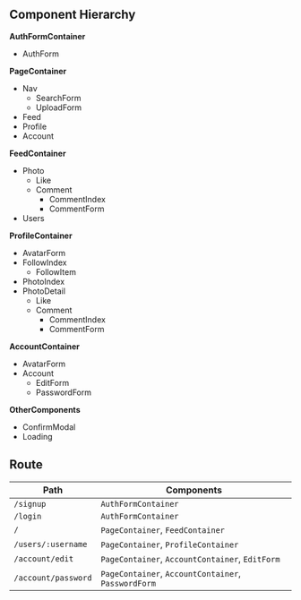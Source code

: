 ## Component Hierarchy

**AuthFormContainer**
- AuthForm

**PageContainer**
- Nav
  + SearchForm
  + UploadForm
- Feed
- Profile
- Account

**FeedContainer**
- Photo
  + Like
  + Comment
    - CommentIndex
    - CommentForm
- Users

**ProfileContainer**
- AvatarForm
- FollowIndex
  + FollowItem
- PhotoIndex
- PhotoDetail
  + Like
  + Comment
    - CommentIndex
    - CommentForm

**AccountContainer**
- AvatarForm
- Account
  + EditForm
  + PasswordForm

**OtherComponents**
- ConfirmModal
- Loading

## Route

Path                | Components
--------------------|----------------------------------------------------
`/signup`           | `AuthFormContainer`
`/login`            | `AuthFormContainer`
`/`                 | `PageContainer`, `FeedContainer`
`/users/:username`  | `PageContainer`, `ProfileContainer`
`/account/edit`     | `PageContainer`, `AccountContainer`, `EditForm`
`/account/password` | `PageContainer`, `AccountContainer`, `PasswordForm`
